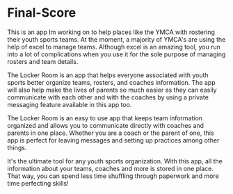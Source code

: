 # Final-Score
This is an app Im working on to help places like the YMCA with rostering their youth sports teams. At the moment, a majority of YMCA's are using the help of excel to manage teams. Although excel is an amazing tool, you run into a lot of complications when you use it for the sole purpose of managing rosters and team details.

The Locker Room is an app that helps everyone associated with youth sports better organize teams, rosters, and coaches information. The app will also help make the lives of parents so much easier as they can easily communicate with each other and with the coaches by using a private messaging feature available in this app too.

The Locker Room is an easy to use app that  keeps team information organized and allows you to communicate directly with coaches and parents in one place. Whether you are a coach or the parent of one, this app is perfect for leaving messages and setting up practices among other things.

It's the ultimate tool for any youth sports organization. With this app, all the information about your teams, coaches and more is stored in one place. That way, you can spend less time shuffling through paperwork and more time perfecting skills!